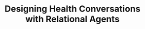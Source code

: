 ---
name: "Designing Health Conversations With Relational Agents"
title: "Designing Health Conversations with Relational Agents"
project: null
event: "CHI'17 Workshop on Conversational UX Design"
authors:
- name: "Trinh, H.."
- name: "Asadi, R.."
- name: "Bickmore, T.."
year: 2017
resources: null
external_url: null
draft: false
---